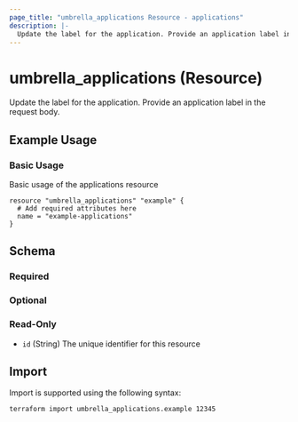 ```yaml
---
page_title: "umbrella_applications Resource - applications"
description: |-
  Update the label for the application. Provide an application label in the request body.
---
```


# umbrella_applications (Resource)

Update the label for the application. Provide an application label in the request body.

## Example Usage


### Basic Usage

Basic usage of the applications resource

```hcl
resource "umbrella_applications" "example" {
  # Add required attributes here
  name = "example-applications"
}
```



## Schema

### Required



### Optional



### Read-Only

- `id` (String) The unique identifier for this resource



## Import

Import is supported using the following syntax:

```shell
terraform import umbrella_applications.example 12345
```

